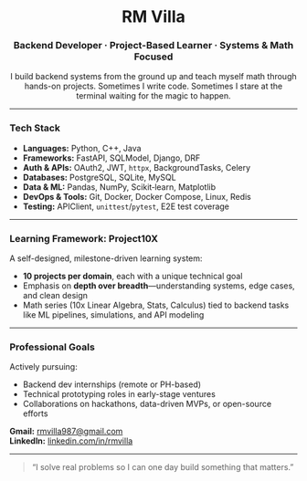 <h1 align="center">RM Villa</h1>
<h3 align="center">Backend Developer · Project-Based Learner · Systems & Math Focused</h3>
<p align="center">
  I build backend systems from the ground up and teach myself math through hands-on projects. Sometimes I write code. Sometimes I stare at the terminal waiting for the magic to happen.  
</p>

---

### Tech Stack

- **Languages:** Python, C++, Java  
- **Frameworks:** FastAPI, SQLModel, Django, DRF  
- **Auth & APIs:** OAuth2, JWT, `httpx`, BackgroundTasks, Celery  
- **Databases:** PostgreSQL, SQLite, MySQL  
- **Data & ML:** Pandas, NumPy, Scikit‑learn, Matplotlib
- **DevOps & Tools:** Git, Docker, Docker Compose, Linux, Redis  
- **Testing:** APIClient, `unittest`/`pytest`, E2E test coverage 

---

### Learning Framework: Project10X

A self-designed, milestone-driven learning system:

- **10 projects per domain**, each with a unique technical goal  
- Emphasis on **depth over breadth**—understanding systems, edge cases, and clean design  
- Math series (10x Linear Algebra, Stats, Calculus) tied to backend tasks like ML pipelines, simulations, and API modeling

---

### Professional Goals

Actively pursuing:

- Backend dev internships (remote or PH-based)  
- Technical prototyping roles in early-stage ventures  
- Collaborations on hackathons, data-driven MVPs, or open-source efforts  

**Gmail:** rmvilla987@gmail.com  
**LinkedIn:** [linkedin.com/in/rmvilla](https://www.linkedin.com/in/villarm/)

---

> “I solve real problems so I can one day build something that matters.”
